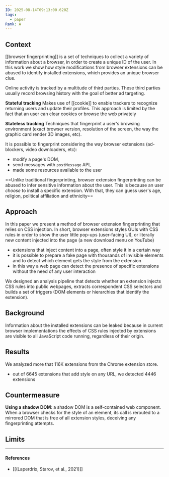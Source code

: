 ```yaml
---
ID: 2025-08-14T09:13:00.620Z
tags:
  - paper
Rank: A
---
```

## Context

[[browser fingerprinting]] is a set of techniques to collect a variety of information about a browser, in order to create a unique ID of the user. In this work we show how style modifications from browser extensions can be abused to identify installed extensions, which provides an unique browser clue.

Online activity is tracked by a multitude of third parties. These third parties usually record browsing history with the goal of better ad targeting.

**Stateful tracking**
Makes use of [[cookie]] to enable trackers to recognize returning users and update their profiles. This approach is limited by the fact that an user can clear cookies or browse the web privately

**Stateless tracking**
Techniques that fingerprint a user's browsing environment (exact browser version, resolution of the screen, the way the graphic card render 3D images, etc).

It is possible to fingerprint considering the way browser extensions (ad-blockers, video downloaders, etc):
- modify a page's DOM,
- send messages with `postMessage` API, 
- made some resources available to the user

==Unlike traditional fingerprinting, browser extension fingerprinting can be abused to infer sensitive information about the user. This is because an user *choose* to install a specific extension. With that, they can guess user's age, religion, political affiliation and ethnicity==

## Approach

In this paper we present a method of browser extension fingerprinting that relies on CSS injection. In short, browser extensions styles GUIs with CSS rules in order to show the user little pop-ups (user-facing UI), or literally new content injected into the page (a new download menu on YouTube)
- extensions that inject content into a page, often style it in a certain way
- it is possible to prepare a fake page with thousands of invisible elements and to detect which element gets the style from the extension
- in this way a web page can detect the presence of specific extensions without the need of any user interaction

We designed an analysis pipeline that detects whether an extension injects CSS rules into public webpages, extracts correspondent CSS selectors and builds a set of triggers (DOM elements or hierarchies that identify the extension).

## Background

Information about the installed extensions can be leaked because in current browser implementations the effects of CSS rules injected by extensions are visible to all JavaScript code running, regardless of their origin. 

## Results

We analyzed more that 116K extensions from the Chrome extension store.
- out of 6645 extensions that add style on any URL, we detected 4446 extensions

## Countermeasure

**Using a shadow DOM**: a shadow DOM is a self-contained web component. When a browser checks for the style of an element, its call is rerouted to a mirrored DOM that is free of all extension styles, deceiving any fingerprinting attempts.

## Limits



---
#### References
- [[(Laperdrix, Starov, et al., 2021)]]
